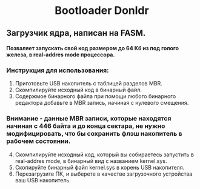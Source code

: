 <h1 align="center">Bootloader Donldr</h1> 

## Загрузчик ядра, написан на FASM. 
#### Позваляет запускать свой код размером до 64 Кб из под голого железа, в real-addres mode процессора.
### Инструкция для использования:
1. Приготовьте USB накопитель с таблицей разделов MBR.
2. Скомпилируйте исходный код в бинарный файл.
3. Содержмое бинарного файла при помощи любого бинарного редактора добавьте в MBR запись, начиная с нулевого смещения.
### Внимание - данные MBR записи, которые находятся начиная с 446 байта и до конца сектара, не нужно модифицировать, что бы сохранить флэш накопитель в рабочем состоянии.   
4. Скомпилируйте исходный код, который вы собираетесь запустить в real-addres mode, в бинарный вид с названием kernel.sys.
5. Скопируйте бинарный файл kernel.sys в корень USB накопителя.
6. Перезагрузите ПК, и выберете в качестве загрузочного устройства ваш USB накопитель.
